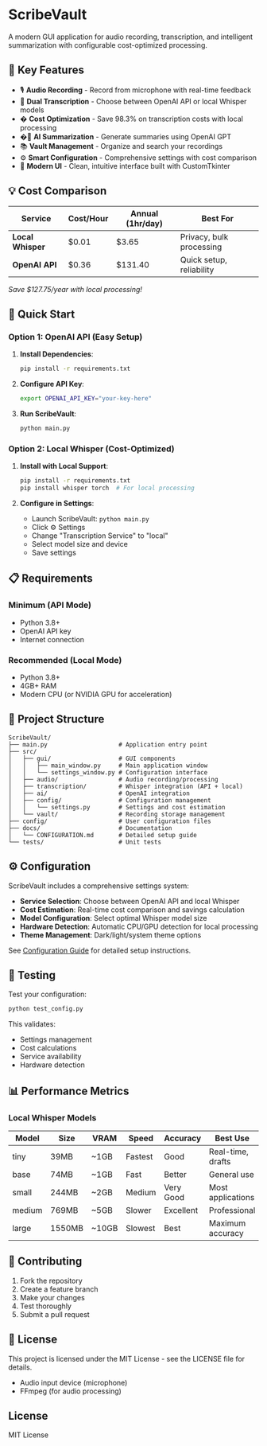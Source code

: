 # ScribeVault

A modern GUI application for audio recording, transcription, and intelligent summarization with configurable cost-optimized processing.

## 🌟 Key Features

- 🎙️ **Audio Recording** - Record from microphone with real-time feedback
- 🧠 **Dual Transcription** - Choose between OpenAI API or local Whisper models
- � **Cost Optimization** - Save 98.3% on transcription costs with local processing
- �📝 **AI Summarization** - Generate summaries using OpenAI GPT
- 📚 **Vault Management** - Organize and search your recordings
- ⚙️ **Smart Configuration** - Comprehensive settings with cost comparison
- 📱 **Modern UI** - Clean, intuitive interface built with CustomTkinter

## 💡 Cost Comparison

| Service | Cost/Hour | Annual (1hr/day) | Best For |
|---------|-----------|------------------|----------|
| **Local Whisper** | $0.01 | $3.65 | Privacy, bulk processing |
| **OpenAI API** | $0.36 | $131.40 | Quick setup, reliability |

*Save $127.75/year with local processing!*

## 🚀 Quick Start

### Option 1: OpenAI API (Easy Setup)
1. **Install Dependencies**:
   ```bash
   pip install -r requirements.txt
   ```

2. **Configure API Key**:
   ```bash
   export OPENAI_API_KEY="your-key-here"
   ```

3. **Run ScribeVault**:
   ```bash
   python main.py
   ```

### Option 2: Local Whisper (Cost-Optimized)
1. **Install with Local Support**:
   ```bash
   pip install -r requirements.txt
   pip install whisper torch  # For local processing
   ```

2. **Configure in Settings**:
   - Launch ScribeVault: `python main.py`
   - Click ⚙️ Settings
   - Change "Transcription Service" to "local"
   - Select model size and device
   - Save settings

## 📋 Requirements

### Minimum (API Mode)
- Python 3.8+
- OpenAI API key
- Internet connection

### Recommended (Local Mode)
- Python 3.8+
- 4GB+ RAM
- Modern CPU (or NVIDIA GPU for acceleration)

## 📁 Project Structure

```
ScribeVault/
├── main.py                    # Application entry point
├── src/
│   ├── gui/                   # GUI components
│   │   ├── main_window.py     # Main application window
│   │   └── settings_window.py # Configuration interface
│   ├── audio/                 # Audio recording/processing
│   ├── transcription/         # Whisper integration (API + local)
│   ├── ai/                    # OpenAI integration
│   ├── config/                # Configuration management
│   │   └── settings.py        # Settings and cost estimation
│   └── vault/                 # Recording storage management
├── config/                    # User configuration files
├── docs/                      # Documentation
│   └── CONFIGURATION.md       # Detailed setup guide
└── tests/                     # Unit tests
```

## ⚙️ Configuration

ScribeVault includes a comprehensive settings system:

- **Service Selection**: Choose between OpenAI API and local Whisper
- **Cost Estimation**: Real-time cost comparison and savings calculation
- **Model Configuration**: Select optimal Whisper model size
- **Hardware Detection**: Automatic CPU/GPU detection for local processing
- **Theme Management**: Dark/light/system theme options

See [Configuration Guide](docs/CONFIGURATION.md) for detailed setup instructions.

## 🧪 Testing

Test your configuration:
```bash
python test_config.py
```

This validates:
- Settings management
- Cost calculations
- Service availability
- Hardware detection

## 📊 Performance Metrics

### Local Whisper Models

| Model | Size | VRAM | Speed | Accuracy | Best Use |
|-------|------|------|-------|----------|----------|
| tiny | 39MB | ~1GB | Fastest | Good | Real-time, drafts |
| base | 74MB | ~1GB | Fast | Better | General use |
| small | 244MB | ~2GB | Medium | Very Good | Most applications |
| medium | 769MB | ~5GB | Slower | Excellent | Professional |
| large | 1550MB | ~10GB | Slowest | Best | Maximum accuracy |

## 🤝 Contributing

1. Fork the repository
2. Create a feature branch
3. Make your changes
4. Test thoroughly
5. Submit a pull request

## 📝 License

This project is licensed under the MIT License - see the LICENSE file for details.
- Audio input device (microphone)
- FFmpeg (for audio processing)

## License

MIT License
